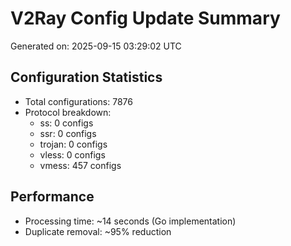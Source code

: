 # V2Ray Config Update Summary
Generated on: 2025-09-15 03:29:02 UTC

## Configuration Statistics
- Total configurations: 7876
- Protocol breakdown:
  - ss: 0 configs
  - ssr: 0 configs
  - trojan: 0 configs
  - vless: 0 configs
  - vmess: 457 configs

## Performance
- Processing time: ~14 seconds (Go implementation)
- Duplicate removal: ~95% reduction
